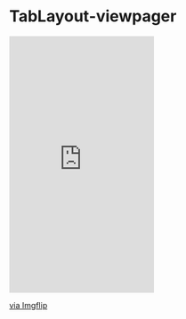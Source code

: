 # TabLayout-viewpager
<div style="width:260px;max-width:100%;"><div style="height:0;padding-bottom:177.69%;position:relative;"><iframe width="260" height="462" style="position:absolute;top:0;left:0;width:100%;height:100%;" frameBorder="0" src="https://imgflip.com/embed/40qp59"></iframe></div><p><a href="https://imgflip.com/gif/40qp59">via Imgflip</a></p></div>
